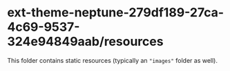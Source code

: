 # ext-theme-neptune-279df189-27ca-4c69-9537-324e94849aab/resources

This folder contains static resources (typically an `"images"` folder as well).
